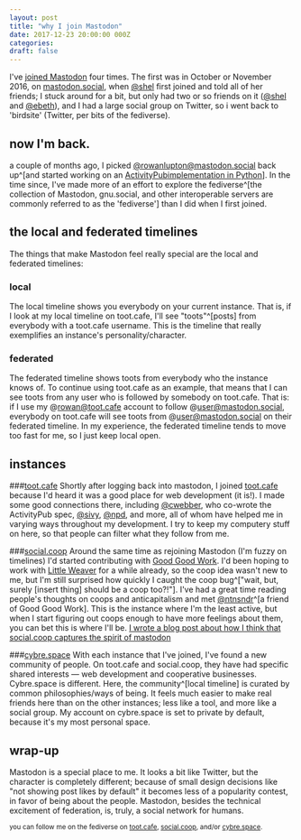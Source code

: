 ```yaml
---
layout: post
title: "why I join Mastodon"
date: 2017-12-23 20:00:00 000Z
categories:
draft: false
---
```


I've [joined Mastodon](https://joinmastodon.org) four times. The first was in October or November 2016, on [mastodon.social](https://mastodon.social), when [@shel](https://cybre.space/@shel) first joined and told all of her friends; I stuck around for a bit, but only had two or so friends on it ([@shel](https://cybre.space/@shel) and [@ebeth](https://witches.town/@ebeth)), and I had a large social group on Twitter, so i went back to 'birdsite' (Twitter, per bits of the fediverse).

## now I'm back.

a couple of months ago, I picked [@rowanlupton@mastodon.social](https://mastodon.social/@rowanlupton) back up^[and started working on an [ActivityPub](https://activitypub.rocks/)[implementation in Python](https://github.com/rowanlupton/pylodon)]. In the time since, I've made more of an effort to explore the fediverse^[the collection of Mastodon, gnu.social, and other interoperable servers are commonly referred to as the 'fediverse'] than I did when I first joined.

## the local and federated timelines
The things that make Mastodon feel really special are the local and federated timelines:
### local
The local timeline shows you everybody on your current instance. That is, if I look at my local timeline on toot.cafe, I'll see "toots"^[posts] from everybody with a toot.cafe username. This is the timeline that really exemplifies an instance's personality/character.
### federated
The federated timeline shows toots from everybody who the instance knows of. To continue using toot.cafe as an example, that means that I can see toots from any user who is followed by somebody on toot.cafe. That is: if I use my @rowan@toot.cafe account to follow @user@mastodon.social, everybody on toot.cafe will see toots from @user@mastodon.social on their federated timeline.
In my experience, the federated timeline tends to move too fast for me, so I just keep local open.

## instances
###[toot.cafe](https://toot.cafe)
Shortly after logging back into mastodon, I joined [toot.cafe](https://toot.cafe) because I'd heard it was a good place for web development (it is!). I made some good connections there, including [@cwebber](https://octodon.social/@cwebber), who co-wrote the ActivityPub spec, [@sivy](https://toot.cafe/@sivy), [@npd](https://octodon.social/@npd), and more, all of whom have helped me in varying ways throughout my development.
I try to keep my computery stuff on here, so that people can filter what they follow from me.

###[social.coop](https://social.coop)
Around the same time as rejoining Mastodon (I'm fuzzy on timelines) I'd started contributing with [Good Good Work](https://goodgoodwork.io). I'd been hoping to work with [Little Weaver](https://littleweaverweb.com/) for a while already, so the coop idea wasn't new to me, but I'm still surprised how quickly I caught the coop bug^["wait, but, surely \[insert thing\] should be a coop too?!"]. I've had a great time reading people's  thoughts on coops and anticapitalism and met [@ntnsndr](https://social.coop/@ntnsndr)^[a friend of Good Good Work].
This is the instance where I'm the least active, but when I start figuring out coops enough to have more feelings about them, you can bet this is where I'll be.
[I wrote a blog post about how I think that social.coop captures the spirit of mastodon](https://blog.rowan.website/2017/12/24/mastodon-and-coops/)

###[cybre.space](https://cybre.space)
With each instance that I've joined, I've found a new community of people. On toot.cafe and social.coop, they have had specific shared interests — web development and cooperative businesses.
Cybre.space is different. Here, the community^[local timeline] is curated by common philosophies/ways of being. It feels much easier to make real friends here than on the other instances; less like a tool, and more like a social group.
My account on cybre.space is set to private by default, because it's my most personal space.

## wrap-up
Mastodon is a special place to me. It looks a bit like Twitter, but the character is completely different; because of small design decisions like "not showing post likes by default" it becomes less of a popularity contest, in favor of being about the people.
Mastodon, besides the technical excitement of federation, is, truly, a social network for humans.

<small>you can follow me on the fediverse on [toot.cafe](https://toot.cafe/@rowan), [social.coop](https://social.coop/@rowan), and/or [cybre.space](https://cybre.space/@rowan).</small>
